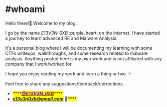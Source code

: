 # #whoami

Hello there!:wave: Welcome to my blog.

I go by the name _E13V3N-0XB_ :purple\_heart: on the internet. I have started a journey to learn advanced RE and Malware Analysis.

It's a personal blog where I will be documenting my learning with some CTFs writeups, walkthroughs, and some research related to malware analysis. Anything posted here is my own work and is not affiliated with any company that I work/worked for.

I hope you enjoy reading my work and learn a thing or two. :sparkles:

Feel free to share any suggestions/feedback/corrections.

* _<mark style="color:purple;">****</mark>_[_<mark style="color:purple;">**@E13V3N\_0XB**</mark>_](https://twitter.com/E13V3N\_0XB)_<mark style="color:purple;">****</mark>_
* _<mark style="color:purple;"><mark style="color:blue;">**e13v3n0xb@gmail.com**<mark style="color:blue;"></mark>_ :e-mail:_<mark style="color:purple;"><mark style="color:blue;">****<mark style="color:blue;"></mark>_
